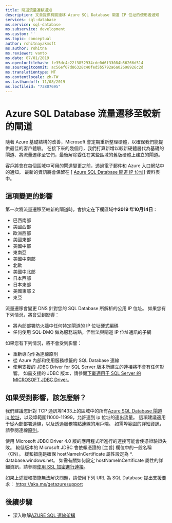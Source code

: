 ```yaml
---
title: 閘道流量遷移通知
description: 文章提供有關遷移 Azure SQL Database 閘道 IP 位址的使用者通知
services: sql-database
ms.service: sql-database
ms.subservice: development
ms.custom: ''
ms.topic: conceptual
author: rohitnayakmsft
ms.author: rohitna
ms.reviewer: vanto
ms.date: 07/01/2019
ms.openlocfilehash: fe35dc4c22f3852934cde0d6f33084b56266d514
ms.sourcegitcommit: ac56ef07d86328c40fed5b5792a6a02698926c2d
ms.translationtype: MT
ms.contentlocale: zh-TW
ms.lasthandoff: 11/08/2019
ms.locfileid: "73807695"
---
```

# <a name="azure-sql-database-traffic-migration-to-newer-gateways"></a>Azure SQL Database 流量遷移至較新的閘道

隨著 Azure 基礎結構的改善，Microsoft 會定期重新整理硬體，以確保我們能提供最佳的客戶體驗。 在接下來的幾個月，我們打算新增以較新硬體層代為基礎的閘道、將流量遷移至它們，最後解除委任在某些區域的舊版硬體上建立的閘道。  

客戶將會在每個區域中可用的閘道變更之前，透過電子郵件和 Azure 入口網站中的通知。 最新的資訊將會保留在 [ [Azure SQL Database 閘道 IP 位址](sql-database-connectivity-architecture.md#azure-sql-database-gateway-ip-addresses)] 資料表中。

## <a name="impact-of-this-change"></a>這項變更的影響

第一次將流量遷移至較新的閘道時，會排定在下欄區域中**2019 年10月14日**：
- 巴西南部
- 美國西部
- 歐洲西部
- 美國東部
- 美國中部
- 東南亞
- 美國中南部
- 北歐
- 美國中北部
- 日本西部
- 日本東部
- 美國東部 2
- 東亞

流量遷移會變更 DNS 針對您的 SQL Database 所解析的公用 IP 位址。
如果您有下列情況，將會受到影響：
- 將內部部署防火牆中任何特定閘道的 IP 位址硬式編碼
- 任何使用 SQL-DMO 做為服務端點，但無法與閘道 IP 位址通訊的子網

如果您有下列情況，將不會受到影響：
- 重新導向作為連線原則
- 從 Azure 內部和使用服務標籤的 SQL Database 連線
- 使用支援的 JDBC Driver for SQL Server 版本所建立的連接將不會有任何影響。 如需支援的 JDBC 版本，請參閱[下載適用于 SQL Server 的 MICROSOFT JDBC Driver](/sql/connect/jdbc/download-microsoft-jdbc-driver-for-sql-server)。

## <a name="what-to-do-you-do-if-youre-affected"></a>如果受到影響，該怎麼辦？

我們建議您針對 TCP 通訊埠1433上的區域中的所有[Azure SQL Database 閘道 ip 位址](sql-database-connectivity-architecture.md#azure-sql-database-gateway-ip-addresses)，以及埠範圍11000-11999，允許連到 ip 位址的連出流量。 這項建議適用于從內部部署連線，以及透過服務端點連線的用戶端。 如需埠範圍的詳細資訊，請參閱連線[原則](sql-database-connectivity-architecture.md#connection-policy)。

使用 Microsoft JDBC Driver 4.0 版的應用程式所進行的連接可能會使憑證驗證失敗。 較低版本的 Microsoft JDBC 會依賴憑證的 [主旨] 欄位中的一般名稱（CN）。 緩和措施是確保 hostNameInCertificate 屬性設定為 *. database.windows.net。 如需有關如何設定 hostNameInCertificate 屬性的詳細資訊，請參閱[使用 SSL 加密進行連接](/sql/connect/jdbc/connecting-with-ssl-encryption)。

如果上述緩和措施無法解決問題，請使用下列 URL 為 SQL Database 提出支援要求： https://aka.ms/getazuresupport

## <a name="next-steps"></a>後續步驟

- 深入瞭解[AZURE SQL 連線架構](sql-database-connectivity-architecture.md)
